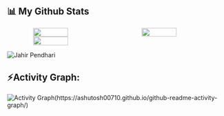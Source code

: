 

## 📊 My Github Stats

<!-- github status  -->

<div align="center" style="display: flex; gap:50px">

<img src="https://github-readme-stats.vercel.app/api?username=JahirPendhari09&theme=solarized-dark&border_radius=4.6&show_icons=true&count_private=true&hide_border=true&show_icons=true" style="width: 40%" />

<img src="https://github-readme-stats.vercel.app/api/top-langs/?username=JahirPendhari09&theme=solarized-dark&border_radius=4.6&hide_border=true&layout=compact&show_icons=true" style="width: 40%" />

</div>
<div align="center" style="display: flex; ">
 
<img src="https://streak-stats.demolab.com?user=JahirPendhari09&_border=true&theme=radical&hide_border=true&theme=react" style="width: 40%" />
</div>
<!-- Profile View -->
<p align="left"> <img src="https://komarev.com/ghpvc/?username=JahirPendhari09&label=Profile%20views&color=0e75b6&style=flat" alt="Jahir Pendhari" /> </p>

 <h2 align="left">⚡Activity Graph:</h2>
   <a><img alt="Activity Graph(https://ashutosh00710.github.io/github-readme-activity-graph/)" src="https://github-readme-activity-graph.vercel.app/graph?username=JahirPendhari09&bg_color=819cc1&color=b300a4&line=b9e260&point=6e59d9&area=true&hide_border=true)](https://github.com/ashutosh00710/github-readme-activity-graph" /></a>
